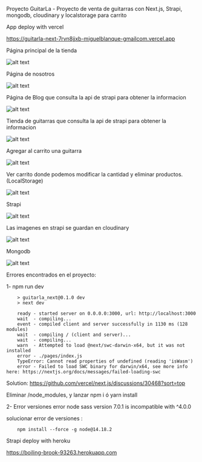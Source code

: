 Proyecto GuitarLa - Proyecto de venta de guitarras con Next.js, Strapi, mongodb, cloudinary y localstorage para carrito


App deploy with vercel 

https://guitarla-next-7rvn8jjxb-miguelblanque-gmailcom.vercel.app



Página principal de la tienda


![alt text](/img/guitarla_inicio.png)

Página de nosotros


![alt text](/img/guitarla_nosotros.png)


Página de Blog que consulta la api de strapi para obtener la informacion

![alt text](/img/guitarla_blog.png)


Tienda de guitarras que consulta la api de strapi para obtener la informacion

![alt text](/img/guitarla_tienda.png)


Agregar al carrito una guitarra


![alt text](/img/guitarla_guitarra.png)


Ver carrito donde podemos modificar la cantidad y eliminar productos. (LocalStorage)

![alt text](/img/guitarla_carrito.png)


Strapi


![alt text](/img/guitarla_strapi_guitarras.png)


Las imagenes en strapi se guardan en cloudinary

![alt text](/img/guitarla_cloudinary.png)


Mongodb

![alt text](/img/guitarla_mongodb.png)





Errores encontrados en el proyecto:

1- 
        npm run dev

        > guitarla_next@0.1.0 dev
        > next dev

        ready - started server on 0.0.0.0:3000, url: http://localhost:3000
        wait  - compiling...
        event - compiled client and server successfully in 1130 ms (128 modules)
        wait  - compiling / (client and server)...
        wait  - compiling...
        warn  - Attempted to load @next/swc-darwin-x64, but it was not installed
        error - ./pages/index.js
        TypeError: Cannot read properties of undefined (reading 'isWasm')
        error - Failed to load SWC binary for darwin/x64, see more info here: https://nextjs.org/docs/messages/failed-loading-swc
        
Solution: https://github.com/vercel/next.js/discussions/30468?sort=top

Eliminar /node_modules, y lanzar  npm i ó yarn install





2- Error versiones 
       error node sass version 7.0.1 is incompatible with ^4.0.0

   solucionar error de versiones :

        npm install --force -g node@14.18.2




Strapi deploy with heroku

https://boiling-brook-93263.herokuapp.com

